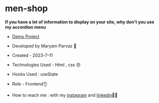 # men-shop

**If you have a lot of information to display on your site, why don't you use my accordion menu**



- [Demo Project]( https://maryamparvaz.github.io/first-project/)

- Developed by Maryam Parvaz 🙎

- Created - 2023-7-11

- Technologies Used - Html , css 😍

- Hooks Used : useState 

- Role - Frontend👌

- How to reach me : with my [instagram](https://www.instagram.com/maryamparvaz_web) and [linkedin](https://www.linkedin.com/in/maryamparvaz)👩‍💻
